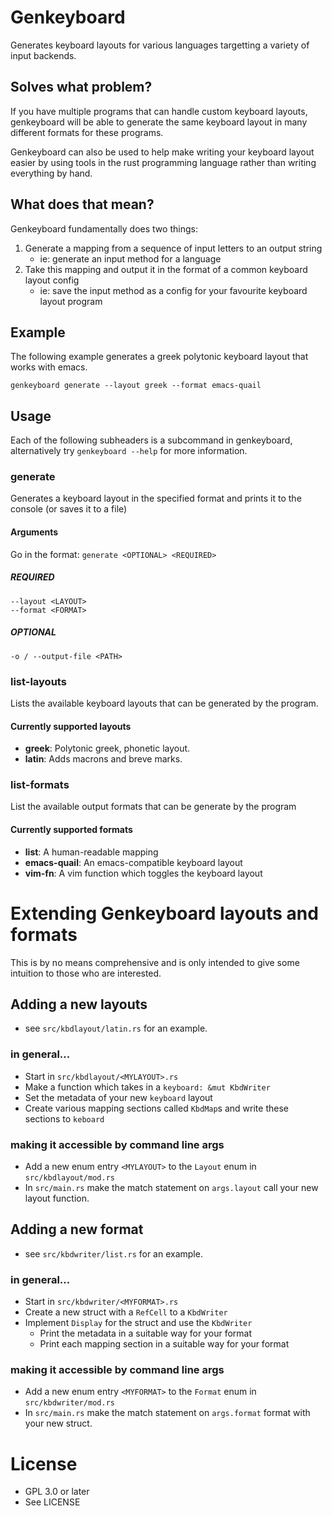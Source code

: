 # Genkeyboard

Generates keyboard layouts for various languages targetting a variety of input backends.

## Solves what problem?
If you have multiple programs that can handle custom keyboard layouts, genkeyboard will be able
to generate the same keyboard layout in many different formats for these programs.

Genkeyboard can also be used to help make writing your keyboard layout easier by using tools
in the rust programming language rather than writing everything by hand.

## What does that mean?
Genkeyboard fundamentally does two things:

1. Generate a mapping from a sequence of input letters to an output string
    - ie: generate an input method for a language
2. Take this mapping and output it in the format of a common keyboard layout config
    - ie: save the input method as a config for your favourite keyboard layout program

## Example
The following example generates a greek polytonic keyboard layout that works with emacs.
```
genkeyboard generate --layout greek --format emacs-quail
```
## Usage
Each of the following subheaders is a subcommand in genkeyboard, alternatively try ```genkeyboard --help``` for more information.
### generate
Generates a keyboard layout in the specified format and prints it to the console (or saves it to a file)
#### Arguments
Go in the format: ```generate <OPTIONAL> <REQUIRED>```
##### REQUIRED
```
--layout <LAYOUT>
--format <FORMAT>
```
##### OPTIONAL
```
-o / --output-file <PATH>
```
### list-layouts
Lists the available keyboard layouts that can be generated by the program.
#### Currently supported layouts
- **greek**: Polytonic greek, phonetic layout.
- **latin**: Adds macrons and breve marks.
### list-formats
List the available output formats that can be generate by the program
#### Currently supported formats
- **list**: A human-readable mapping
- **emacs-quail**: An emacs-compatible keyboard layout
- **vim-fn**: A vim function which toggles the keyboard layout

# Extending Genkeyboard layouts and formats
This is by no means comprehensive and is only intended to give some intuition to those who are interested.
## Adding a new layouts
- see ```src/kbdlayout/latin.rs``` for an example.
### in general...
- Start in ```src/kbdlayout/<MYLAYOUT>.rs```
- Make a function which takes in a ```keyboard: &mut KbdWriter```
- Set the metadata of your new ```keyboard``` layout
- Create various mapping sections called ```KbdMap```s and write these sections to ```keboard```
### making it accessible by command line args
- Add a new enum entry ```<MYLAYOUT>``` to the ```Layout``` enum in  ```src/kbdlayout/mod.rs```
- In ```src/main.rs``` make the match statement on ```args.layout``` call your new layout function.
## Adding a new format
- see ```src/kbdwriter/list.rs``` for an example.
### in general...
- Start in ```src/kbdwriter/<MYFORMAT>.rs```
- Create a new struct with a ```RefCell``` to a ```KbdWriter```
- Implement ```Display``` for the struct and use the ```KbdWriter```
    - Print the metadata in a suitable way for your format
    - Print each mapping section in a suitable way for your format
### making it accessible by command line args
- Add a new enum entry ```<MYFORMAT>``` to the ```Format``` enum in  ```src/kbdwriter/mod.rs```
- In ```src/main.rs``` make the match statement on ```args.format``` format with your new struct.

# License
- GPL 3.0 or later
- See LICENSE